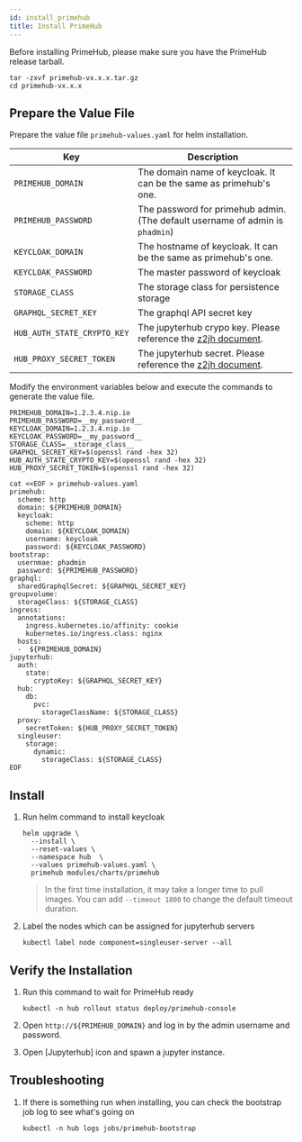 ```yaml
---
id: install_primehub
title: Install PrimeHub
---
```


Before installing PrimeHub, please make sure you have the PrimeHub release tarball. 

```
tar -zxvf primehub-vx.x.x.tar.gz
cd primehub-vx.x.x
```

## Prepare the Value File

Prepare the value file `primehub-values.yaml` for helm installation. 

Key | Description
----|------------------------------------
`PRIMEHUB_DOMAIN` | The domain name of keycloak. It can be the same as primehub's one.
`PRIMEHUB_PASSWORD` | The password for primehub admin. (The default username of admin is `phadmin`)
`KEYCLOAK_DOMAIN` | The hostname of keycloak. It can be the same as primehub's one.
`KEYCLOAK_PASSWORD` | The master password of keycloak
`STORAGE_CLASS` | The storage class for persistence storage
`GRAPHQL_SECRET_KEY` | The graphql API secret key
`HUB_AUTH_STATE_CRYPTO_KEY` | The jupyterhub crypo key. Please reference the [z2jh document](https://zero-to-jupyterhub.readthedocs.io/en/latest/reference/reference.html#auth-state-cryptokey).
`HUB_PROXY_SECRET_TOKEN` | The jupyterhub secret. Please reference the [z2jh document](https://zero-to-jupyterhub.readthedocs.io/en/latest/reference/reference.html#proxy-secrettoken).

Modify the environment variables below and execute the commands to generate the value file.

```
PRIMEHUB_DOMAIN=1.2.3.4.nip.io
PRIMEHUB_PASSWORD=__my_password__
KEYCLOAK_DOMAIN=1.2.3.4.nip.io
KEYCLOAK_PASSWORD=__my_password__
STORAGE_CLASS=__storage_class__
GRAPHQL_SECRET_KEY=$(openssl rand -hex 32)
HUB_AUTH_STATE_CRYPTO_KEY=$(openssl rand -hex 32)
HUB_PROXY_SECRET_TOKEN=$(openssl rand -hex 32)

cat <<EOF > primehub-values.yaml
primehub:
  scheme: http
  domain: ${PRIMEHUB_DOMAIN}
  keycloak:
    scheme: http
    domain: ${KEYCLOAK_DOMAIN}
    username: keycloak
    password: ${KEYCLOAK_PASSWORD}
bootstrap:
  usernmae: phadmin  
  password: ${PRIMEHUB_PASSWORD}
graphql:
  sharedGraphqlSecret: ${GRAPHQL_SECRET_KEY}
groupvolume:
  storageClass: ${STORAGE_CLASS}
ingress:
  annotations:
    ingress.kubernetes.io/affinity: cookie
    kubernetes.io/ingress.class: nginx
  hosts:
  -  ${PRIMEHUB_DOMAIN}
jupyterhub:
  auth:
    state:
      cryptoKey: ${GRAPHQL_SECRET_KEY}
  hub:
    db:
      pvc:
        storageClassName: ${STORAGE_CLASS}
  proxy:
    secretToken: ${HUB_PROXY_SECRET_TOKEN}
  singleuser:
    storage:
      dynamic:
        storageClass: ${STORAGE_CLASS}
EOF
```
## Install

1. Run helm command to install keycloak

   ```
   helm upgrade \
     --install \
     --reset-values \
     --namespace hub  \
     --values primehub-values.yaml \
     primehub modules/charts/primehub
   ```

   > In the first time installation, it may take a longer time to pull images. You can add `--timeout 1800` to change the default timeout duration.

2. Label the nodes which can be assigned for jupyterhub servers

   ```
   kubectl label node component=singleuser-server --all
   ```

## Verify the Installation

1. Run this command to wait for PrimeHub ready

   ```
   kubectl -n hub rollout status deploy/primehub-console
   ```

2. Open `http://${PRIMEHUB_DOMAIN}` and log in by the admin username and password.
3. Open [Jupyterhub] icon and spawn a jupyter instance.

## Troubleshooting

1. If there is something run when installing, you can check the bootstrap job log to see what's going on

   ```
   kubectl -n hub logs jobs/primehub-bootstrap
   ```
